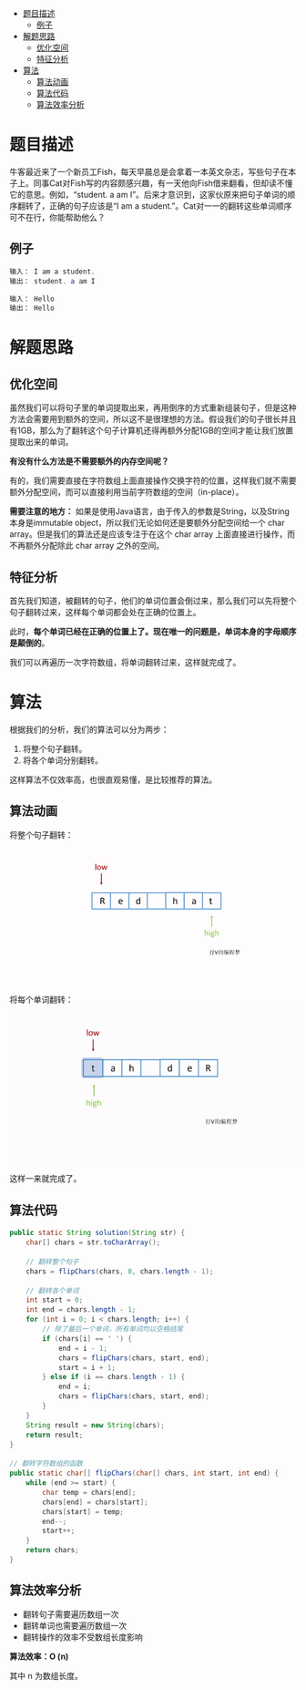 - [题目描述](#题目描述)
  * [例子](#例子)
- [解题思路](#解题思路)
  * [优化空间](#优化空间)
  * [特征分析](#特征分析)
- [算法](#算法)
  * [算法动画](#算法动画)
  * [算法代码](#算法代码)
  * [算法效率分析](#算法效率分析)

# 题目描述
牛客最近来了一个新员工Fish，每天早晨总是会拿着一本英文杂志，写些句子在本子上。同事Cat对Fish写的内容颇感兴趣，有一天他向Fish借来翻看，但却读不懂它的意思。例如，“student. a am I”。后来才意识到，这家伙原来把句子单词的顺序翻转了，正确的句子应该是“I am a student.”。Cat对一一的翻转这些单词顺序可不在行，你能帮助他么？

## 例子
```java
输入： I am a student.
输出： student. a am I
```

```java
输入： Hello
输出： Hello
```

# 解题思路
## 优化空间
虽然我们可以将句子里的单词提取出来，再用倒序的方式重新组装句子，但是这种方法会需要用到额外的空间，所以这不是很理想的方法。假设我们的句子很长并且有1GB，那么为了翻转这个句子计算机还得再额外分配1GB的空间才能让我们放置提取出来的单词。

**有没有什么方法是不需要额外的内存空间呢？**

有的，我们需要直接在字符数组上面直接操作交换字符的位置，这样我们就不需要额外分配空间，而可以直接利用当前字符数组的空间（in-place）。

**需要注意的地方：**
如果是使用Java语言，由于传入的参数是String，以及String本身是immutable object，所以我们无论如何还是要额外分配空间给一个 char array。但是我们的算法还是应该专注于在这个 char array 上面直接进行操作，而不再额外分配除此 char array 之外的空间。

## 特征分析
首先我们知道，被翻转的句子，他们的单词位置会倒过来，那么我们可以先将整个句子翻转过来，这样每个单词都会处在正确的位置上。

此时，**每个单词已经在正确的位置上了。现在唯一的问题是，单词本身的字母顺序是颠倒的**。

我们可以再遍历一次字符数组，将单词翻转过来，这样就完成了。

# 算法
根据我们的分析，我们的算法可以分为两步：

1. 将整个句子翻转。
2. 将各个单词分别翻转。

这样算法不仅效率高，也很直观易懂，是比较推荐的算法。

## 算法动画
将整个句子翻转：
![在这里插入图片描述](img/flipstring.gif)
将每个单词翻转：
![在这里插入图片描述](img/flipword.gif)

这样一来就完成了。

## 算法代码

```java
public static String solution(String str) {
    char[] chars = str.toCharArray();

    // 翻转整个句子
    chars = flipChars(chars, 0, chars.length - 1);

    // 翻转各个单词
    int start = 0;
    int end = chars.length - 1;
    for (int i = 0; i < chars.length; i++) {
    	// 除了最后一个单词，所有单词均以空格结尾
        if (chars[i] == ' ') {
            end = i - 1;
            chars = flipChars(chars, start, end);
            start = i + 1;
        } else if (i == chars.length - 1) {
            end = i;
            chars = flipChars(chars, start, end);
        }
    }
    String result = new String(chars);
    return result;
}

// 翻转字符数组的函数
public static char[] flipChars(char[] chars, int start, int end) {
    while (end >= start) {
        char temp = chars[end];
        chars[end] = chars[start];
        chars[start] = temp;
        end--;
        start++;
    }
    return chars;
}
```

## 算法效率分析
- 翻转句子需要遍历数组一次
- 翻转单词也需要遍历数组一次
- 翻转操作的效率不受数组长度影响

**算法效率：O (n)**

其中 n 为数组长度。

